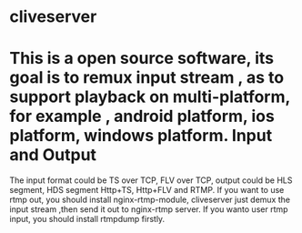 cliveserver
===========
 This is a open source software, its goal is to remux input stream , as to support playback
on multi-platform, for example , android platform, ios platform, windows platform.
Input and Output
=========
 The input format could be TS over TCP, FLV over TCP, output could be HLS segment, HDS segment
Http+TS, Http+FLV and RTMP.
 If you want to use rtmp out, you should install nginx-rtmp-module, cliveserver just demux the input
stream ,then send it out to nginx-rtmp server.
 If you wanto user rtmp input, you should install rtmpdump firstly.
